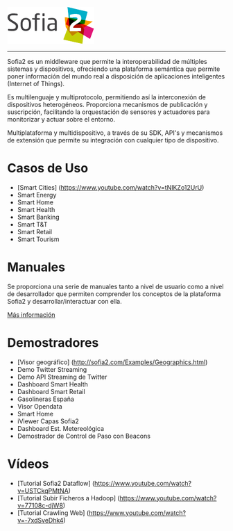 
  ![](./images/logo_sofia2_grande.png)   
  -------------------------------------------------------------------------------------- -- --
  
Sofia2 es un middleware que permite la interoperabilidad de múltiples sistemas y dispositivos, ofreciendo una plataforma semántica que permite poner información del mundo real a disposición de aplicaciones inteligentes (Internet of Things).

Es multilenguaje y multiprotocolo, permitiendo así la interconexión de dispositivos heterogéneos. Proporciona mecanismos de publicación y suscripción, facilitando la orquestación de sensores y actuadores para monitorizar y actuar sobre el entorno.

Multiplataforma y multidispositivo, a través de su SDK, API's y mecanismos de extensión que permite su integración con cualquier tipo de dispositivo.

Casos de Uso
============
* [Smart Cities] (https://www.youtube.com/watch?v=tNIKZo12UrU)
* Smart Energy
* Smart Home
* Smart Health
* Smart Banking
* Smart T&T
* Smart Retail
* Smart Tourism

Manuales
========
Se proporciona una serie de manuales tanto a nivel de usuario como a nivel de desarrollador que permiten comprender los conceptos de la plataforma Sofia2 y desarrollar/interactuar con ella.

[Más información](manuals/index.md)

Demostradores
=============
* [Visor geográfico] (http://sofia2.com/Examples/Geographics.html)
* Demo Twitter Streaming
* Demo API Streaming de Twitter
* Dashboard Smart Health
* Dashboard Smart Retail
* Gasolineras España
* Visor Opendata
* Smart Home
* iViewer Capas Sofia2
* Dashboard Est. Metereológica
* Demostrador de Control de Paso con Beacons

Vídeos
======
* [Tutorial Sofia2 Dataflow] (https://www.youtube.com/watch?v=USTCkqPMtNA)
* [Tutorial Subir Ficheros a Hadoop] (https://www.youtube.com/watch?v=77108c-djW8)
* [Tutorial Crawling Web] (https://www.youtube.com/watch?v=-7xdSveDhk4)





